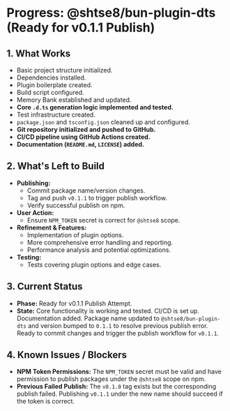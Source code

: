# Progress: @shtse8/bun-plugin-dts (Ready for v0.1.1 Publish)

## 1. What Works

- Basic project structure initialized.
- Dependencies installed.
- Plugin boilerplate created.
- Build script configured.
- Memory Bank established and updated.
- **Core `.d.ts` generation logic implemented and tested.**
- Test infrastructure created.
- `package.json` and `tsconfig.json` cleaned up and configured.
- **Git repository initialized and pushed to GitHub.**
- **CI/CD pipeline using GitHub Actions created.**
- **Documentation (`README.md`, `LICENSE`) added.**

## 2. What's Left to Build

- **Publishing:**
  - Commit package name/version changes.
  - Tag and push `v0.1.1` to trigger publish workflow.
  - Verify successful publish on npm.
- **User Action:**
  - Ensure `NPM_TOKEN` secret is correct for `@shtse8` scope.
- **Refinement & Features:**
  - Implementation of plugin options.
  - More comprehensive error handling and reporting.
  - Performance analysis and potential optimizations.
- **Testing:**
  - Tests covering plugin options and edge cases.

## 3. Current Status

- **Phase:** Ready for v0.1.1 Publish Attempt.
- **State:** Core functionality is working and tested. CI/CD is set up.
  Documentation added. Package name updated to `@shtse8/bun-plugin-dts` and
  version bumped to `0.1.1` to resolve previous publish error. Ready to commit
  changes and trigger the publish workflow for `v0.1.1`.

## 4. Known Issues / Blockers

- **NPM Token Permissions:** The `NPM_TOKEN` secret must be valid and have
  permission to publish packages under the `@shtse8` scope on npm.
- **Previous Failed Publish:** The `v0.1.0` tag exists but the corresponding
  publish failed. Publishing `v0.1.1` under the new name should succeed if the
  token is correct.

